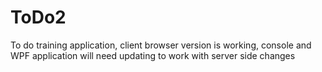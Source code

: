 # ToDo2
To do training application, client browser version is working, console and WPF application will need updating to work with server side changes
